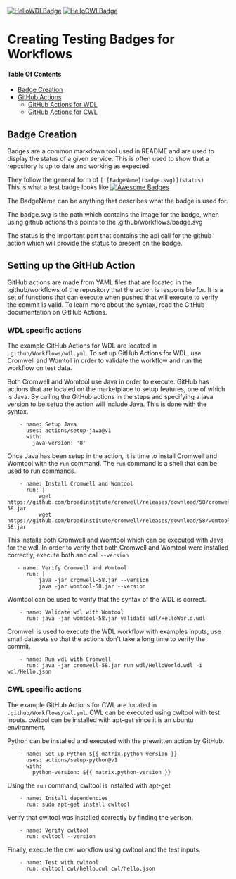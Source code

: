 [![HelloWDLBadge][hello-WDL-badge]][hello]
[![HelloCWLBadge][hello-CWL-badge]][hello]

[hello-WDL-badge]: https://github.com/nolwarre/WDL-CI-actions/actions/workflows/wdl.yml/badge.svg
[hello]: https://github.com/nolwarre/WDL-CI-actions/actions?query=workflow%3AHelloWorldWDL

[hello-CWL-badge]: https://github.com/nolwarre/WDL-CI-actions/actions/workflows/cwl.yml/badge.svg
[hello]: https://github.com/nolwarre/WDL-CI-actions/actions?query=workflow%3AHelloWorldCWL
# Creating Testing Badges for Workflows
#### Table Of Contents
- [Badge Creation](#badge-creation)  
- [GitHub Actions](#setting-up-the-github-action)  
    - [GitHub Actions for WDL](#wdl-specific-actions)
    - [GitHub Actions for CWL](#cwl-specific-actions)

## Badge Creation
Badges are a common markdown tool used in README and are used to display the status of a given service. This is often used to show that a repository is up to date and working as expected.

They follow the general form of `[![BadgeName](badge.svg)](status)` \
This is what a test badge looks like [![Awesome Badges](https://img.shields.io/badge/badges-awesome-green.svg)](https://github.com/Naereen/badges) 

The BadgeName can be anything that describes what the badge is used for.

The badge.svg is the path which contains the image for the badge, when using github actions this points to the .github/workflows/badge.svg

The status is the important part that contains the api call for the github action which will provide the status to present on the badge.

## Setting up the GitHub Action

GitHub actions are made from YAML files that are located in the .github/workflows of the repository that the action is responsible for. It is a set of functions that can execute when pushed that will execute to verify the commit is valid. To learn more about the syntax, read the GitHub documentation on GitHub Actions.

### WDL specific actions
The example GitHub Actions for WDL are located in `.github/Workflows/wdl.yml`. To set up GitHub Actions for WDL, use Cromwell and Womtoll in order to validate the workflow and run the workflow on test data.

Both Cromwell and Womtool use Java in order to execute. GitHub has actions that are located on the marketplace to setup features, one of which is Java.
By calling the GitHub actions in the steps and specifying a java version to be setup the action will include Java. This is done with the syntax.
```   
    - name: Setup Java
      uses: actions/setup-java@v1
      with:
        java-version: '8'
```
Once Java has been setup in the action, it is time to install Cromwell and Womtool with the `run` command.
The `run` command is a shell that can be used to run commands.
```
    - name: Install Cromwell and Womtool
      run: |
          wget https://github.com/broadinstitute/cromwell/releases/download/58/cromwell-58.jar
          wget https://github.com/broadinstitute/cromwell/releases/download/58/womtool-58.jar
```
This installs both Cromwell and Womtool which can be executed with Java for the wdl. In order to verify that both Cromwell and Womtool were installed correctly, execute both and call `--version`
```
   - name: Verify Cromwell and Womtool
      run: |
          java -jar cromwell-58.jar --version
          java -jar womtool-58.jar --version
```
Womtool can be used to verify that the syntax of the WDL is correct.
```
    - name: Validate wdl with Womtool
      run: java -jar womtool-58.jar validate wdl/HelloWorld.wdl
```
Cromwell is used to execute the WDL workflow with examples inputs, use small datasets so that the actions don't take a long time to verify the commit.
```
    - name: Run wdl with Cromwell
      run: java -jar cromwell-58.jar run wdl/HelloWorld.wdl -i wdl/Hello.json
```

### CWL specific actions
The example GitHub Actions for CWL are located in `.github/Workflows/cwl.yml`. CWL can be executed using cwltool with test inputs. cwltool can be installed with apt-get since it is an ubuntu environment.

Python can be installed and executed with the prewritten action by GitHub.
```
    - name: Set up Python ${{ matrix.python-version }}
      uses: actions/setup-python@v1
      with:
        python-version: ${{ matrix.python-version }}
```
Using the `run` command, cwltool is installed with apt-get
```
    - name: Install dependencies
      run: sudo apt-get install cwltool
```
Verify that cwltool was installed correctly by finding the verison.
```
    - name: Verify cwltool
      run: cwltool --version
```
Finally, execute the cwl workflow using cwltool and the test inputs.
```
    - name: Test with cwltool
      run: cwltool cwl/hello.cwl cwl/hello.json
```
